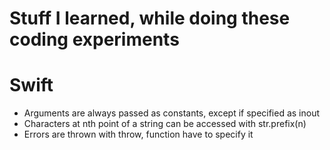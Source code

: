 # Stuff I learned, while doing these coding experiments

# Swift
- Arguments are always passed as constants, except if specified as inout
- Characters at nth point of a string can be accessed with str.prefix(n)
- Errors are thrown with throw, function have to specify it 

